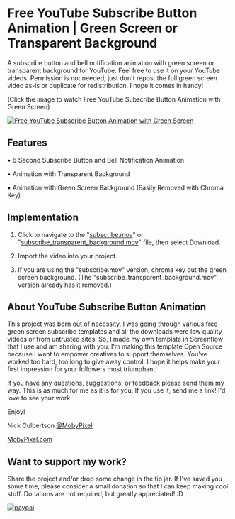# Free YouTube Subscribe Button Animation | Green Screen or Transparent Background
A subscribe button and bell notification animation with green screen or transparent background for YouTube. Feel free to use it on your YouTube videos. Permission is not needed, just don't repost the full green screen video as-is or duplicate for redistribution. I hope it comes in handy!

(Click the image to watch Free YouTube Subscribe Button Animation with Green Screen)

[![Free YouTube Subscribe Button Animation with Green Screen](https://img.youtube.com/vi/ezRqOMyjcSU/0.jpg)](https://www.youtube.com/watch?v=ezRqOMyjcSU "Free YouTube Subscribe Button Animation with Green Screen")

## Features

• 6 Second Subscribe Button and Bell Notification Animation

• Animation with Transparent Background

• Animation with Green Screen Background (Easily Removed with Chroma Key) 


## Implementation

1. Click to navigate to the "[subscribe.mov](https://github.com/NickCulbertson/YouTube-Subscribe-Button-Animation/blob/main/subscribe.mov)" or "[subscribe_transparent_background.mov](https://github.com/NickCulbertson/YouTube-Subscribe-Button-Animation/blob/main/subscribe_transparent_background.mov)" file, then select Download.

2. Import the video into your project.

3. If you are using the "subscribe.mov" version, chroma key out the green screen background. (The "subscribe_transparent_background.mov" version already has it removed.) 

## About YouTube Subscribe Button Animation

This project was born out of necessity. I was going through various free green screen subscribe templates and all the downloads were low quality videos or from untrusted sites. So, I made my own template in Screenflow that I use and am sharing with you. I'm making this template Open Source because I want to empower creatives to support themselves. You've worked too hard, too long to give away control. I hope it helps make your first impression for your followers most triumphant! 

If you have any questions, suggestions, or feedback please send them my way. This is as much for me as it is for you. If you use it, send me a link! I'd love to see your work. 

Enjoy!

Nick Culbertson [@MobyPixel](https://twitter.com/MobyPixel)

[MobyPixel.com](http://www.mobypixel.com)


## Want to support my work?

Share the project and/or drop some change in the tip jar. If I've saved you some time, please consider a small donation so that I can keep making cool stuff. Donations are not required, but greatly appreciated! :D

[![paypal](https://www.paypalobjects.com/en_US/i/btn/btn_donateCC_LG.gif)](https://www.paypal.com/cgi-bin/webscr?cmd=_s-xclick&hosted_button_id=HKHYVRMC53W7C)
